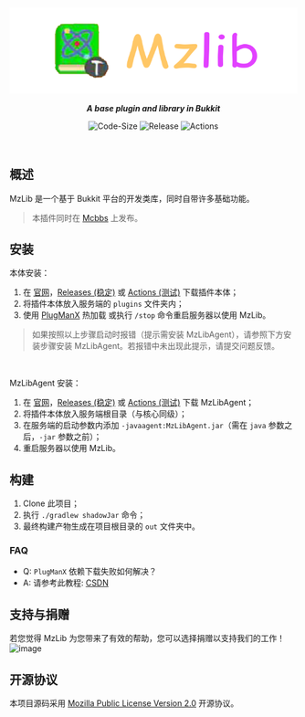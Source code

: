 <div align=center> 

<img src="https://raw.githubusercontent.com/BugCleanser/MzLib/main/.github/assets/banner.png"/>

***A base plugin and library in Bukkit***

![Code-Size](https://img.shields.io/github/languages/code-size/BugCleanser/MzLib?style=flat-square)
![Release](https://img.shields.io/github/v/release/BugCleanser/MzLib?style=flat-square)
![Actions](https://img.shields.io/github/actions/workflow/status/BugCleanser/MzLib/build.yml?style=flat-square)

</div>

<br>

## 概述
MzLib 是一个基于 Bukkit 平台的开发类库，同时自带许多基础功能。
> 本插件同时在 [Mcbbs](https://www.mcbbs.net/thread-1250793-1-1.html) 上发布。

## 安装
本体安装：
1. 在 [官网](https://mz.bugcleaner.cn:6/res/BukkitPlugins)，[Releases (稳定)](https://github.com/BugCleanser/MzLib/releases) 或 [Actions (测试)](https://github.com/BugCleanser/MzLib/actions) 下载插件本体；
2. 将插件本体放入服务端的 `plugins` 文件夹内；
3. 使用 [PlugManX](https://www.spigotmc.org/resources/plugmanx.88135/) 热加载 或执行 `/stop` 命令重启服务器以使用 MzLib。

> 如果按照以上步骤启动时报错（提示需安装 MzLibAgent），请参照下方安装步骤安装 MzLibAgent。若报错中未出现此提示，请提交问题反馈。

<br>

MzLibAgent 安装：
1. 在 [官网](https://mz.bugcleaner.cn:6/res/BukkitPlugins)，[Releases (稳定)](https://github.com/BugCleanser/MzLib/releases) 或 [Actions (测试)](https://github.com/BugCleanser/MzLib/actions) 下载 MzLibAgent；
2. 将插件本体放入服务端根目录（与核心同级）；
3. 在服务端的启动参数内添加 `-javaagent:MzLibAgent.jar`（需在 `java` 参数之后，`-jar` 参数之前）；
4. 重启服务器以使用 MzLib。

## 构建
1. Clone 此项目；
2. 执行 `./gradlew shadowJar` 命令；
3. 最终构建产物生成在项目根目录的 `out` 文件夹中。

### FAQ
- Q: `PlugManX` 依赖下载失败如何解决？
- A: 请参考此教程: [CSDN](https://blog.csdn.net/cxxxxxxxxxxxxx/article/details/106152542)

## 支持与捐赠
若您觉得 MzLib 为您带来了有效的帮助，您可以选择捐赠以支持我们的工作！
![image](https://user-images.githubusercontent.com/75569395/222644311-97cd65d4-cfe5-45c9-a8ca-76511426ab61.png)

## 开源协议
本项目源码采用 [Mozilla Public License Version 2.0](https://www.mozilla.org/en-US/MPL/) 开源协议。
